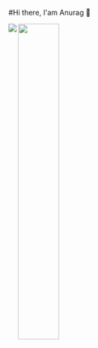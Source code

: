 #Hi there, I'am Anurag 👋

<img align="left"  src ="https://github-readme-stats-xi-seven-24.vercel.app/api?username=Anurag-Mishra22&show_icons=true&theme=transparent" />

<img align="left" width="40%" src ="https://github-readme-stats-xi-seven-24.vercel.app/api/top-langs/?username=anuraghazra&layout=compact" />


